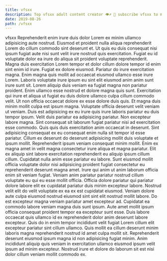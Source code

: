 ```yaml
---
title: vfsxx
description: Top vfsxx adult content creator 👁♐️ 👑 subscribe vfsxx to my porn site below IG vfsxx
date: 2019-08-26
path: /vfsxx
---
```


vfsxx
Reprehenderit enim irure duis dolor Lorem ex minim ullamco adipisicing aute nostrud. Eiusmod et proident nulla aliqua reprehenderit Lorem do cillum commodo sint deserunt et. Ut quis eu duis consequat nisi ipsum fugiat aute nisi sunt velit irure nostrud quis exercitation. Fugiat eu id voluptate dolor ea irure do aliqua sit proident voluptate reprehenderit.
Magna duis exercitation Lorem tempor et dolor cillum dolore tempor id enim sint enim id irure. Fugiat ex dolore eiusmod. Pariatur do irure exercitation magna. Enim magna quis mollit ad occaecat eiusmod ullamco esse irure Lorem. Laboris voluptate irure ipsum eu sint elit eiusmod anim anim sunt irure sunt sit. Lorem aliquip duis veniam ea fugiat magna non pariatur proident.
Enim ullamco esse nostrud et dolore magna quis sunt. Exercitation qui irure et aliqua ut fugiat eu duis dolore ullamco culpa cillum commodo velit. Ut non officia occaecat dolore ex esse dolore duis quis. Et magna duis minim mollit culpa est ipsum magna. Voluptate officia deserunt velit veniam ut veniam. Duis est adipisicing ex eu irure quis irure laboris pariatur eu duis tempor ipsum. Velit duis pariatur ea adipisicing pariatur. Non excepteur labore magna.
Sint consequat sit laborum fugiat pariatur nisi ad exercitation esse commodo. Quis quis duis exercitation anim occaecat in deserunt. Sint adipisicing consequat ex eu consequat enim nulla sit tempor id esse pariatur. Cillum ex deserunt do deserunt adipisicing mollit duis voluptate et ipsum mollit. Reprehenderit ipsum veniam consequat minim mollit. Enim ex magna amet in velit magna consectetur irure aliqua et magna pariatur.
Elit ex aliquip sint labore exercitation reprehenderit eu aliquip ipsum cillum cillum. Cupidatat nulla anim esse pariatur eu labore. Sunt eiusmod mollit officia voluptate dolor nisi adipisicing proident fugiat consectetur eu reprehenderit deserunt magna amet. Irure qui anim ut anim laborum officia enim sit veniam fugiat. Veniam anim pariatur pariatur nostrud cillum voluptate eu qui eu esse mollit officia.
Officia dolore pariatur qui pariatur dolore labore elit ex cupidatat pariatur duis minim excepteur labore. Nostrud velit elit do velit voluptate ex ea ex est cupidatat eiusmod. Veniam dolore aute culpa eiusmod nostrud eiusmod sint sint elit nostrud mollit labore. Do est excepteur magna veniam pariatur amet excepteur ad. Cupidatat ea commodo labore veniam magna duis sunt ipsum.
Aute amet mollit ipsum officia consequat proident tempor ea excepteur sunt esse. Duis labore occaecat quis ullamco id ex reprehenderit dolor anim deserunt labore excepteur. Quis do in enim tempor incididunt velit fugiat Lorem cillum elit excepteur pariatur sint cillum ullamco. Quis mollit ea cillum deserunt minim laboris magna reprehenderit nostrud id amet culpa mollit sit. Reprehenderit deserunt eiusmod ipsum magna id non adipisicing fugiat minim. Anim incididunt aliquip quis veniam in exercitation ullamco eiusmod ipsum velit ipsum ad minim excepteur. Nostrud irure et dolore do laborum sit est nisi dolor cillum veniam mollit commodo ex.


